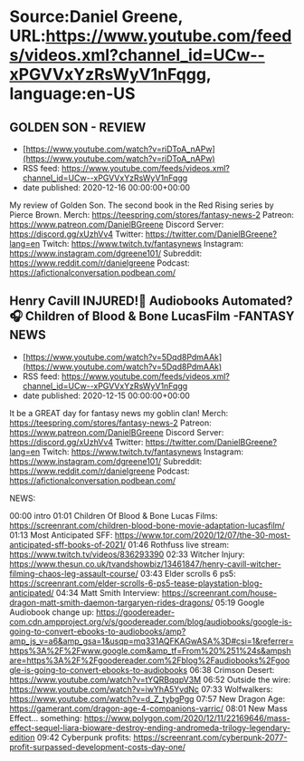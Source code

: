 # Source:Daniel Greene, URL:https://www.youtube.com/feeds/videos.xml?channel_id=UCw--xPGVVxYzRsWyV1nFqgg, language:en-US

## GOLDEN SON - REVIEW
 - [https://www.youtube.com/watch?v=riDToA_nAPw](https://www.youtube.com/watch?v=riDToA_nAPw)
 - RSS feed: https://www.youtube.com/feeds/videos.xml?channel_id=UCw--xPGVVxYzRsWyV1nFqgg
 - date published: 2020-12-16 00:00:00+00:00

My review of Golden Son. The second book in the Red Rising series by Pierce Brown.
Merch: https://teespring.com/stores/fantasy-news-2
Patreon: https://www.patreon.com/DanielBGreene
Discord Server: https://discord.gg/xUzhVv4
Twitter: https://twitter.com/DanielBGreene?lang=en
Twitch: https://www.twitch.tv/fantasynews
Instagram: https://www.instagram.com/dgreene101/
Subreddit: https://www.reddit.com/r/danielgreene
Podcast: https://afictionalconversation.podbean.com/

## Henry Cavill INJURED!🦵 Audiobooks Automated?🎧 Children of Blood & Bone LucasFilm -FANTASY NEWS
 - [https://www.youtube.com/watch?v=5Dqd8PdmAAk](https://www.youtube.com/watch?v=5Dqd8PdmAAk)
 - RSS feed: https://www.youtube.com/feeds/videos.xml?channel_id=UCw--xPGVVxYzRsWyV1nFqgg
 - date published: 2020-12-15 00:00:00+00:00

It be a GREAT day for fantasy news my goblin clan!
Merch: https://teespring.com/stores/fantasy-news-2
Patreon: https://www.patreon.com/DanielBGreene
Discord Server: https://discord.gg/xUzhVv4
Twitter: https://twitter.com/DanielBGreene?lang=en
Twitch: https://www.twitch.tv/fantasynews
Instagram: https://www.instagram.com/dgreene101/
Subreddit: https://www.reddit.com/r/danielgreene
Podcast: https://afictionalconversation.podbean.com/

NEWS: 

00:00 intro
01:01 Children Of Blood & Bone Lucas Films: https://screenrant.com/children-blood-bone-movie-adaptation-lucasfilm/
01:13 Most Anticipated SFF: https://www.tor.com/2020/12/07/the-30-most-anticipated-sff-books-of-2021/ 
01:46 Rothfuss live stream: https://www.twitch.tv/videos/836293390 
02:33 Witcher Injury: https://www.thesun.co.uk/tvandshowbiz/13461847/henry-cavill-witcher-filming-chaos-leg-assault-course/ 
03:43 Elder scrolls 6 ps5: https://screenrant.com/elder-scrolls-6-ps5-tease-playstation-blog-anticipated/ 
04:34 Matt Smith Interview: https://screenrant.com/house-dragon-matt-smith-daemon-targaryen-rides-dragons/ 
05:19 Google Audiobook change up: https://goodereader-com.cdn.ampproject.org/v/s/goodereader.com/blog/audiobooks/google-is-going-to-convert-ebooks-to-audiobooks/amp?amp_js_v=a6&amp_gsa=1&usqp=mq331AQFKAGwASA%3D#csi=1&referrer=https%3A%2F%2Fwww.google.com&amp_tf=From%20%251%24s&ampshare=https%3A%2F%2Fgoodereader.com%2Fblog%2Faudiobooks%2Fgoogle-is-going-to-convert-ebooks-to-audiobooks 
06:38 Crimson Desert: https://www.youtube.com/watch?v=tYQRBqqpV3M 
06:52 Outside the wire: https://www.youtube.com/watch?v=iwYhA5YvdNc 
07:33 Wolfwalkers: https://www.youtube.com/watch?v=d_Z_tybgPgg 
07:57 New Dragon Age: https://gamerant.com/dragon-age-4-companions-varric/
08:01 New Mass Effect… something: https://www.polygon.com/2020/12/11/22169646/mass-effect-sequel-liara-bioware-destroy-ending-andromeda-trilogy-legendary-edition 
09:42 Cyberpunk profits: https://screenrant.com/cyberpunk-2077-profit-surpassed-development-costs-day-one/

